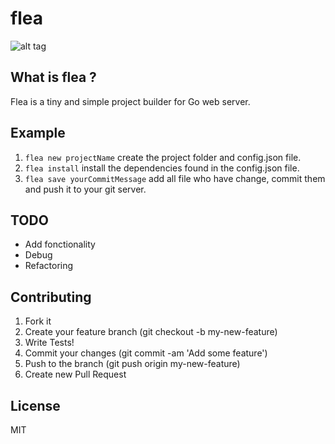 flea
====

![alt tag](http://upload.wikimedia.org/wikipedia/commons/6/68/Punaise.jpg)

## What is flea ? 

Flea is a tiny and simple project builder for Go web server.


## Example

1. ``` flea new projectName ``` create the project folder and config.json file. 
2. ``` flea install ``` install the dependencies found in the config.json file.
3. ``` flea save yourCommitMessage ``` add all file who have change, commit them and push it to your git server.


## TODO

- Add fonctionality 
- Debug
- Refactoring

## Contributing

1. Fork it
2. Create your feature branch (git checkout -b my-new-feature)
3. Write Tests!
4. Commit your changes (git commit -am 'Add some feature')
5. Push to the branch (git push origin my-new-feature)
6. Create new Pull Request

## License

MIT
